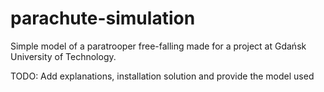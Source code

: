 # parachute-simulation
Simple model of a paratrooper free-falling made for a project at Gdańsk University of Technology.

TODO: Add explanations, installation solution and provide the model used